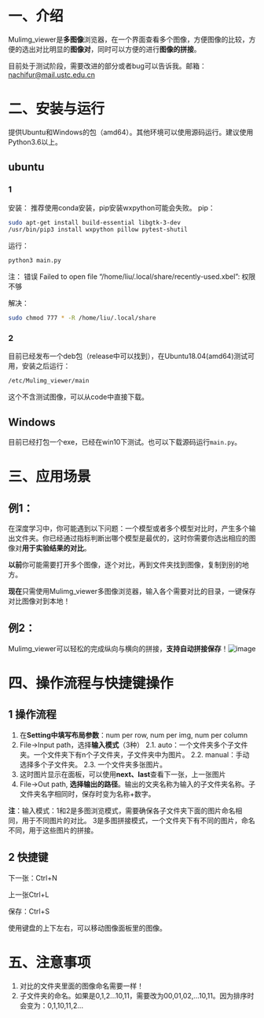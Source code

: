 # 一、介绍

Mulimg_viewer是**多图像**浏览器，在一个界面查看多个图像，方便图像的比较，方便的选出对比明显的**图像对**，同时可以方便的进行**图像的拼接**。

目前处于测试阶段，需要改进的部分或者bug可以告诉我。邮箱：nachifur@mail.ustc.edu.cn

# 二、安装与运行
提供Ubuntu和Windows的包（amd64）。其他环境可以使用源码运行。建议使用Python3.6以上。
## ubuntu
### 1
安装：
推荐使用conda安装，pip安装wxpython可能会失败。
pip：
```bash
sudo apt-get install build-essential libgtk-3-dev
/usr/bin/pip3 install wxpython pillow pytest-shutil
```
运行：
```python
python3 main.py
```
注：
错误 Failed to open file “/home/liu/.local/share/recently-used.xbel”: 权限不够

解决：
```bash
sudo chmod 777 * -R /home/liu/.local/share
```
### 2
目前已经发布一个deb包（release中可以找到），在Ubuntu18.04(amd64)测试可用，安装之后运行：
```bash
/etc/Mulimg_viewer/main
```
这个不含测试图像，可以从code中直接下载。
## Windows
目前已经打包一个exe，已经在win10下测试。也可以下载源码运行`main.py`。
# 三、应用场景
## 例1：

在深度学习中，你可能遇到以下问题：一个模型或者多个模型对比时，产生多个输出文件夹。你已经通过指标判断出哪个模型是最优的，这时你需要你选出相应的图像对**用于实验结果的对比**。

**以前**你可能需要打开多个图像，逐个对比，再到文件夹找到图像，复制到别的地方。

**现在**只需使用Mulimg_viewer多图像浏览器，输入各个需要对比的目录，一键保存对比图像对到本地！


## 例2：

Mulimg_viewer可以轻松的完成纵向与横向的拼接，**支持自动拼接保存**！![image](https://github.com/nachifur/Mulimg_viewer/blob/master/img/f0.png)
# 四、操作流程与快捷键操作

## 1 操作流程
1. 在**Setting中填写布局参数**：num per row, num per img, num per column
2. File->Input path，选择**输入模式**（3种）
    2.1. auto：一个文件夹多个子文件夹。一个文件夹下有n个子文件夹，子文件夹中为图片。
    2.2. manual：手动选择多个子文件夹。
    2.3. 一个文件夹多张图片。
3. 这时图片显示在面板，可以使用**next、last**查看下一张，上一张图片
4. File->Out path, **选择输出的路径**。输出的文夹名称为输入的子文件夹名称。子文件夹名字相同时，保存时变为名称+数字。

**注**：输入模式：1和2是多图浏览模式，需要确保各子文件夹下面的图片命名相同，用于不同图片的对比。
3是多图拼接模式，一个文件夹下有不同的图片，命名不同，用于这些图片的拼接。
## 2 快捷键
下一张：Ctrl+N

上一张Ctrl+L

保存：Ctrl+S

使用键盘的上下左右，可以移动图像面板里的图像。

# 五、注意事项

1. 对比的文件夹里面的图像命名需要一样！
2. 子文件夹的命名。如果是0,1,2...10,11，需要改为00,01,02,...10,11。因为排序时会变为：0,1,10,11,2...

